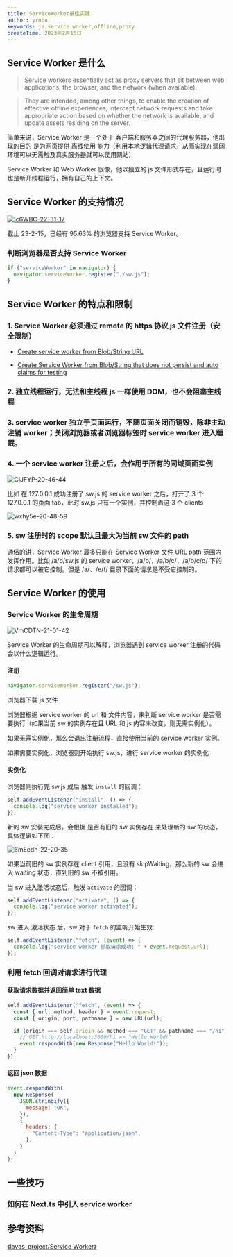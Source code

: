 ```yaml
---
title: ServiceWorker最佳实践
author: yrobot
keywords: js,service worker,offline,proxy
createTime: 2023年2月15日
---
```


## Service Worker 是什么

> Service workers essentially act as proxy servers that sit between web applications, the browser, and the network (when available).

> They are intended, among other things, to enable the creation of effective offline experiences, intercept network requests and take appropriate action based on whether the network is available, and update assets residing on the server.

简单来说，Service Worker 是一个处于 客户端和服务器之间的代理服务器，他出现的目的 是为网页提供 离线使用 能力（利用本地逻辑代理请求，从而实现在弱网环境可以无需触及真实服务器就可以使用网站）

Service Worker 和 Web Worker 很像，他以独立的 js 文件形式存在，且运行时也是新开线程运行，拥有自己的上下文。

## Service Worker 的支持情况

[![lc6WBC-22-31-17](https://images.yrobot.top/2023-02-15/lc6WBC-22-31-17.png)](https://caniuse.com/?search=serviceWorker)

截止 23-2-15，已经有 95.63% 的浏览器支持 Service Worker。

### 判断浏览器是否支持 Service Worker

```js
if ("serviceWorker" in navigator) {
  navigator.serviceWorker.register("./sw.js");
}
```

## Service Worker 的特点和限制

### 1. Service Worker 必须通过 remote 的 https 协议 js 文件注册（安全限制）

- [Create service worker from Blob/String URL](https://github.com/w3c/ServiceWorker/issues/578)

- [Create Service Worker from Blob/String that does not persist and auto claims for testing](https://github.com/w3c/ServiceWorker/issues/1642)

### 2. 独立线程运行，无法和主线程 js 一样使用 DOM，也不会阻塞主线程

### 3. service worker 独立于页面运行，不随页面关闭而销毁，除非主动注销 worker；关闭浏览器或者浏览器标签时 service worker 进入睡眠。

### 4. 一个 service worker 注册之后，会作用于所有的同域页面实例

![CjJFYP-20-46-44](https://images.yrobot.top/2023-02-19/CjJFYP-20-46-44.jpg)

比如 在 127.0.0.1 成功注册了 sw.js 的 service worker 之后，打开了 3 个 127.0.0.1 的页面 tab，此时 sw.js 只有一个实例，并控制着这 3 个 clients

![wxhy5e-20-48-59](https://images.yrobot.top/2023-02-19/wxhy5e-20-48-59.jpg)

### 5. sw 注册时的 scope 默认且最大为当前 sw 文件的 path

通俗的讲，Service Worker 最多只能在 Service Worker 文件 URL path 范围内发挥作用。比如 /a/b/sw.js 的 service worker，/a/b/，/a/b/c/，/a/b/c/d/ 下的请求都可以被它控制。但是 /a/、/e/f/ 目录下面的请求是不受它控制的。

## Service Worker 的使用

### Service Worker 的生命周期

![VmCDTN-21-01-42](https://images.yrobot.top/2023-02-19/VmCDTN-21-01-42.jpg)

Service Worker 的生命周期可以解释，浏览器遇到 service worker 注册的代码会以什么逻辑运行。

#### 注册

```ts
navigator.serviceWorker.register("/sw.js");
```

浏览器下载 js 文件

浏览器根据 service worker 的 url 和 文件内容，来判断 service worker 是否需要执行（如果当前 sw 的实例存在且 URL 和 js 内容未改变，则无需实例化）。

如果无需实例化，那么会退出注册流程，直接使用当前的 service worker 实例。

如果需要实例化，浏览器则开始执行 sw.js，进行 service worker 的实例化

#### 实例化

浏览器则执行完 sw.js 成后 触发 `install` 的回调：

```js
self.addEventListener("install", () => {
  console.log("service worker installed");
});
```

新的 sw 安装完成后，会根据 是否有旧的 sw 实例存在 来处理新的 sw 的状态，具体逻辑如下图：

![6mEcdh-22-20-35](https://images.yrobot.top/2023-02-19/6mEcdh-22-20-35.jpg)

如果当前旧的 sw 实例存在 client 引用，且没有 skipWaiting，那么新的 sw 会进入 waiting 状态，直到旧的 sw 不被引用。

当 sw 进入激活状态后，触发 `activate` 的回调：

```js
self.addEventListener("activate", () => {
  console.log("service worker activated");
});
```

sw 进入 激活状态 后，sw 对于 `fetch` 的监听开始生效:

```js
self.addEventListener("fetch", (event) => {
  console.log("service worker 抓取请求成功: " + event.request.url);
});
```

### 利用 fetch 回调对请求进行代理

#### 获取请求数据并返回简单 text 数据

```js
self.addEventListener("fetch", (event) => {
  const { url, method, header } = event.request;
  const { origin, port, pathname } = new URL(url);

  if (origin === self.origin && method === "GET" && pathname === "/hi") {
    // GET http://localhost:3000/hi => "Hello World!"
    event.respondWith(new Response("Hello World!"));
  }
});
```

#### 返回 json 数据

```js
event.respondWith(
  new Response(
    JSON.stringify({
      message: "OK",
    }),
    {
      headers: {
        "Content-Type": "application/json",
      },
    }
  )
);
```

## 一些技巧

### 如何在 Next.ts 中引入 service worker

## 参考资料

[《lavas-project/Service Worker》](https://lavas-project.github.io/pwa-book/chapter04.html)
